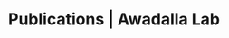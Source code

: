 ---
title: Publications | Awadalla Lab
permalink: /publications/
published: false
isPublic_b: true

publicationType_txt: journal
title_txt: "De novo mutations in the gene encoding the synaptic scaffolding protein SHANK3 in patients ascertained for schizophrenia."
pmid_ti: 20385823
publishDate_tdt: "2010-04-27T07:23:33.000Z"
journalTitle_txt: "Proceedings of the National Academy of Sciences of the United States of America"
volume_ti: 107
issue_ti: 17
doi_txt: "10.1073/pnas.0906232107"
authors_list: 
  - author_txt: "Gauthier J"
  - author_txt: "Champagne N"
  - author_txt: "Lafrenière RG"
  - author_txt: "Xiong L"
  - author_txt: "Spiegelman D"
  - author_txt: "Brustein E"
  - author_txt: "Lapointe M"
  - author_txt: "Peng H"
  - author_txt: "Côté M"
  - author_txt: "Noreau A"
  - author_txt: "Hamdan FF"
  - author_txt: "Addington AM"
  - author_txt: "Rapoport JL"
  - author_txt: "Delisi LE"
  - author_txt: "Krebs MO"
  - author_txt: "Joober R"
  - author_txt: "Fathalli F"
  - author_txt: "Mouaffak F"
  - author_txt: "Haghighi AP"
  - author_txt: "Néri C"
  - author_txt: "Dubé MP"
  - author_txt: "Samuels ME"
  - author_txt: "Marineau C"
  - author_txt: "Stone EA"
  - author_txt: "Awadalla P"
  - author_txt: "Barker PA"
  - author_txt: "Carbonetto S"
  - author_txt: "Drapeau P"
  - author_txt: "Rouleau GA"
  - author_txt: "S2D Team."
---